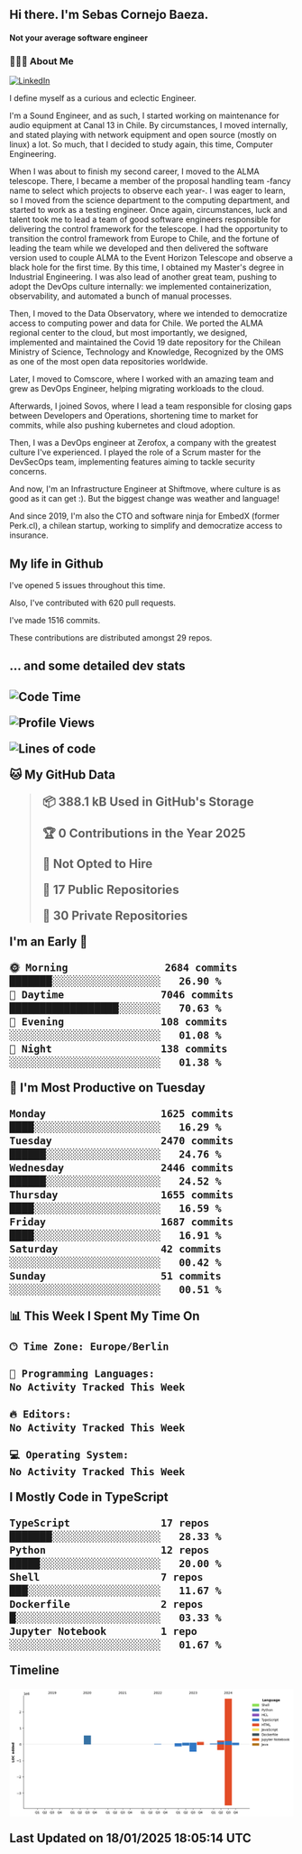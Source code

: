 <h2> Hi there.  I'm Sebas Cornejo Baeza.</h2>
<h4> Not your average software engineer</h4>
<h3> 👨🏻‍💻 About Me </h3>
<a href="http://linkedin.com/in/sebastian-cornejo-baeza/"><img alt="LinkedIn" src="https://img.shields.io/badge/Sebas%20Cornejo%20-informational?style=appveyor&logo=linkedin"></a>


I define myself as a curious and eclectic Engineer.

I'm a Sound Engineer, and as such, I started working on maintenance for audio equipment at Canal 13 in Chile.
By circumstances, I moved internally, and stated playing with network equipment and open source (mostly on linux) 
a lot. So much, that I decided to study again, this time, Computer Engineering.

When I was about to finish my second career, I moved to the ALMA telescope. There, I became a member of the proposal handling team
-fancy name to select which projects to observe each year-. 
I was eager to learn, so I moved from the science department to the computing department, and started to work as 
a testing engineer. Once again, circumstances, luck and talent took me to lead a team of good software engineers 
responsible for delivering the control framework for the telescope. I had the opportunity to transition the control framework from
Europe to Chile, and the fortune of leading the team while we developed and then delivered the software
version used to couple ALMA to the Event Horizon Telescope and observe a black hole for the first time.
By this time, I obtained my Master's degree in Industrial Engineering.
I was also lead of another great team, pushing to adopt the DevOps culture internally: we implemented containerization, observability, and automated a bunch of manual processes.

Then, I moved to the Data Observatory, where we intended to democratize access to computing power
and data for Chile. We ported the ALMA regional center to the cloud, but most importantly, we designed, implemented
and maintained the Covid 19 date repository for the Chilean Ministry of Science, Technology and Knowledge, Recognized by the OMS as one of the most open
data repositories worldwide.

Later, I moved to Comscore, where I worked with an amazing team and grew as DevOps Engineer, helping migrating workloads to the cloud.

Afterwards, I joined Sovos, where I lead a team responsible for closing gaps between Developers and Operations, shortening time to market for commits, while
also pushing kubernetes and cloud adoption.

Then, I was a DevOps engineer at Zerofox, a company with the greatest culture I've experienced. I played the role of a Scrum master for the DevSecOps team,
implementing features aiming to tackle security concerns.

And now, I'm an Infrastructure Engineer at Shiftmove, where culture is as good as it can get :). But the biggest change was weather and language!
 
And since 2019, I'm also the CTO and software ninja for EmbedX (former Perk.cl), a chilean startup, working to simplify and democratize access to insurance.

<h2> My life in Github </h2>

I've opened 5 issues throughout this time.

Also, I've contributed with 620 pull requests.

I've made 1516 commits.

These contributions are distributed amongst 29 repos.

<h2>... and some detailed dev stats<h2>

<!--START_SECTION:waka-->
![Code Time](http://img.shields.io/badge/Code%20Time-986%20hrs%2013%20mins-blue)

![Profile Views](http://img.shields.io/badge/Profile%20Views-0-blue)

![Lines of code](https://img.shields.io/badge/From%20Hello%20World%20I%27ve%20Written-4.1%20million%20lines%20of%20code-blue)

**🐱 My GitHub Data** 

> 📦 388.1 kB Used in GitHub's Storage 
 > 
> 🏆 0 Contributions in the Year 2025
 > 
> 🚫 Not Opted to Hire
 > 
> 📜 17 Public Repositories 
 > 
> 🔑 30 Private Repositories 
 > 
**I'm an Early 🐤** 

```text
🌞 Morning                2684 commits        ███████░░░░░░░░░░░░░░░░░░   26.90 % 
🌆 Daytime                7046 commits        ██████████████████░░░░░░░   70.63 % 
🌃 Evening                108 commits         ░░░░░░░░░░░░░░░░░░░░░░░░░   01.08 % 
🌙 Night                  138 commits         ░░░░░░░░░░░░░░░░░░░░░░░░░   01.38 % 
```
📅 **I'm Most Productive on Tuesday** 

```text
Monday                   1625 commits        ████░░░░░░░░░░░░░░░░░░░░░   16.29 % 
Tuesday                  2470 commits        ██████░░░░░░░░░░░░░░░░░░░   24.76 % 
Wednesday                2446 commits        ██████░░░░░░░░░░░░░░░░░░░   24.52 % 
Thursday                 1655 commits        ████░░░░░░░░░░░░░░░░░░░░░   16.59 % 
Friday                   1687 commits        ████░░░░░░░░░░░░░░░░░░░░░   16.91 % 
Saturday                 42 commits          ░░░░░░░░░░░░░░░░░░░░░░░░░   00.42 % 
Sunday                   51 commits          ░░░░░░░░░░░░░░░░░░░░░░░░░   00.51 % 
```


📊 **This Week I Spent My Time On** 

```text
🕑︎ Time Zone: Europe/Berlin

💬 Programming Languages: 
No Activity Tracked This Week

🔥 Editors: 
No Activity Tracked This Week

💻 Operating System: 
No Activity Tracked This Week
```

**I Mostly Code in TypeScript** 

```text
TypeScript               17 repos            ███████░░░░░░░░░░░░░░░░░░   28.33 % 
Python                   12 repos            █████░░░░░░░░░░░░░░░░░░░░   20.00 % 
Shell                    7 repos             ███░░░░░░░░░░░░░░░░░░░░░░   11.67 % 
Dockerfile               2 repos             █░░░░░░░░░░░░░░░░░░░░░░░░   03.33 % 
Jupyter Notebook         1 repo              ░░░░░░░░░░░░░░░░░░░░░░░░░   01.67 % 
```



**Timeline**

![Lines of Code chart](https://raw.githubusercontent.com/scornejob/scornejob/master/assets/bar_graph.png)


 Last Updated on 18/01/2025 18:05:14 UTC
<!--END_SECTION:waka-->
